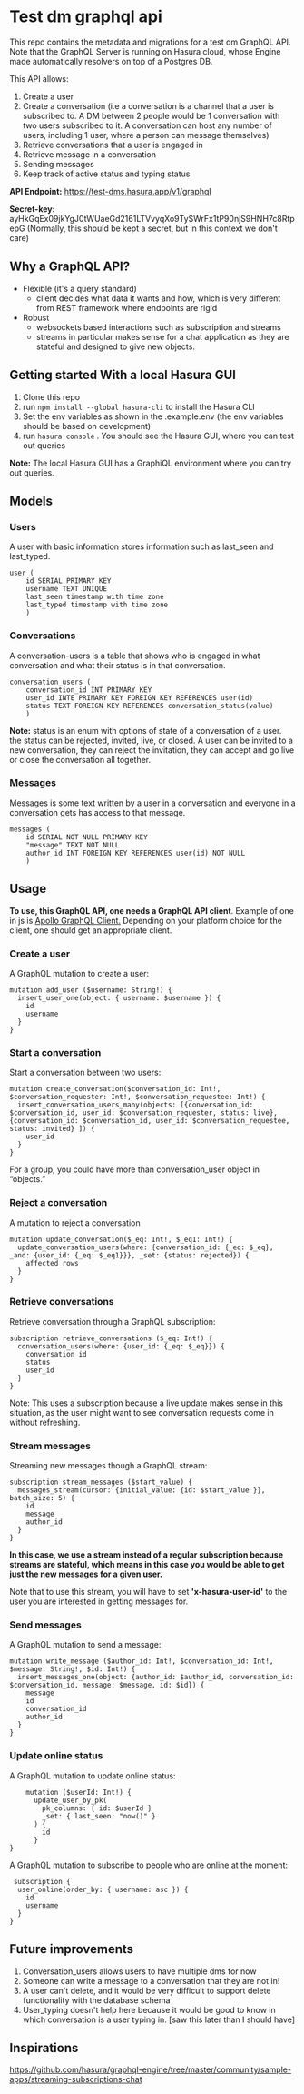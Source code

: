 # Test dm graphql api

This repo contains the metadata and migrations for a test dm GraphQL API.  Note that the GraphQL Server is running on Hasura cloud, whose Engine made automatically resolvers on top of a Postgres DB. 

This API allows: 

 1. Create a user 
 2. Create a conversation (i.e a conversation is a channel that a user is subscribed to. A DM between 2 people would be 1 conversation with two users subscribed to it. A conversation can host any number of users, including 1 user, where a person can message themselves)
 3. Retrieve conversations that a user is engaged in
 4. Retrieve message in a conversation 
 5. Sending messages
 6. Keep track of active status and typing status

**API Endpoint:** https://test-dms.hasura.app/v1/graphql

**Secret-key:** ayHkGqEx09jkYgJ0tWUaeGd2161LTVvyqXo9TySWrFx1tP90njS9HNH7c8RtpepG (Normally, this should be kept a secret, but in this context we don't care)


## Why a GraphQL API? 

 - Flexible (it's a query standard)
	 -  client decides what data it wants and how, which is very different from REST framework where endpoints are rigid
 - Robust
	 -  websockets based interactions such as subscription and streams
	 - streams in particular makes sense for a chat application as they are stateful and designed to give new objects. 
	

## Getting started With a local Hasura GUI

1. Clone this repo 
2. run `npm install --global hasura-cli` to install the Hasura CLI
3. Set the env variables as shown in the .example.env (the env variables should be based on development) 
4. run `hasura console` .  You should see the Hasura GUI, where you can test out queries

**Note:** The local Hasura GUI has a GraphiQL environment where you can try out queries.

##  Models 

### Users

A user with basic information stores information such as last_seen and last_typed. 

    user (
	    id SERIAL PRIMARY KEY
	    username TEXT UNIQUE
	    last_seen timestamp with time zone
	    last_typed timestamp with time zone
	    )
     
### Conversations
A conversation-users is a table that shows who is engaged in what conversation and what their status is in that conversation. 

    conversation_users (
	    conversation_id INT PRIMARY KEY
	    user_id INTE PRIMARY KEY FOREIGN KEY REFERENCES user(id)
	    status TEXT FOREIGN KEY REFERENCES conversation_status(value) 
	    )

**Note:** status is an enum with options of state of a conversation of a user. the status can be rejected, invited, live, or closed. A user can be invited to a new conversation, they can reject the invitation, they can accept and go live or close the conversation all together. 

### Messages   

Messages is some text written by a user in a conversation and everyone in a conversation gets has access to that message. 

    messages (
	    id SERIAL NOT NULL PRIMARY KEY
	    "message" TEXT NOT NULL
	    author_id INT FOREIGN KEY REFERENCES user(id) NOT NULL
	    )
## Usage 

**To use, this GraphQL API, one needs a GraphQL API client**. Example of one in js is [Apollo GraphQL Client.](https://www.apollographql.com/docs/react/) Depending on your platform choice for the client, one should get an appropriate client. 

### Create a user 
A GraphQL mutation to create a user:

    mutation add_user ($username: String!) {
      insert_user_one(object: { username: $username }) {
        id
        username
      }
    }

### Start a conversation 
Start a conversation between two users:  

    mutation create_conversation($conversation_id: Int!, $conversation_requester: Int!, $conversation_requestee: Int!) {
      insert_conversation_users_many(objects: [{conversation_id: $conversation_id, user_id: $conversation_requester, status: live},{conversation_id: $conversation_id, user_id: $conversation_requestee, status: invited} ]) {
        user_id
      }
    }

For a group, you could have more than conversation_user object in “objects.”

### Reject a conversation 
A mutation to reject a conversation
	
    mutation update_conversation($_eq: Int!, $_eq1: Int!) {
      update_conversation_users(where: {conversation_id: {_eq: $_eq}, _and: {user_id: {_eq: $_eq1}}}, _set: {status: rejected}) {
        affected_rows
      }
    }

### Retrieve conversations
Retrieve conversation through a GraphQL subscription: 

    subscription retrieve_conversations ($_eq: Int!) {
      conversation_users(where: {user_id: {_eq: $_eq}}) {
        conversation_id
        status
        user_id
      }
    }
Note: This uses a subscription because a live update makes sense in this situation, as the user might want to see conversation requests come in without refreshing.

### Stream messages

Streaming new messages though a GraphQL stream: 

    subscription stream_messages ($start_value) {
      messages_stream(cursor: {initial_value: {id: $start_value }}, batch_size: 5) {
        id
        message
        author_id
      }
    }

**In this case, we use a stream instead of a regular subscription because streams are stateful, which means in this case you would be able to get just the new messages for a given user.** 

Note that to use this stream, you will have to set **'x-hasura-user-id'** to the user  you are interested in getting messages for. 

### Send messages 

A GraphQL mutation to send a message: 

    mutation write_message ($author_id: Int!, $conversation_id: Int!, $message: String!, $id: Int!) {
      insert_messages_one(object: {author_id: $author_id, conversation_id: $conversation_id, message: $message, id: $id}) {
        message
        id
        conversation_id
        author_id
      }
    }

### Update online status

A GraphQL mutation to update online status: 

	    mutation ($userId: Int!) {
	      update_user_by_pk(
	        pk_columns: { id: $userId }
	        _set: { last_seen: "now()" }
	      ) {
	        id
	      }
	}

A GraphQL mutation to subscribe to people who are online at the moment: 

     subscription {
      user_online(order_by: { username: asc }) {
        id
        username
      }
    }

## Future improvements

1. Conversation_users allows users to have multiple dms for now
2. Someone can write a message to a conversation that they are not in!
3. A user can't delete, and it would be very difficult to support delete functionality with the database schema 
4. User_typing doesn't help here because it would be good to know in which conversation is a user typing in. [saw this later than I should have] 


## Inspirations

https://github.com/hasura/graphql-engine/tree/master/community/sample-apps/streaming-subscriptions-chat
